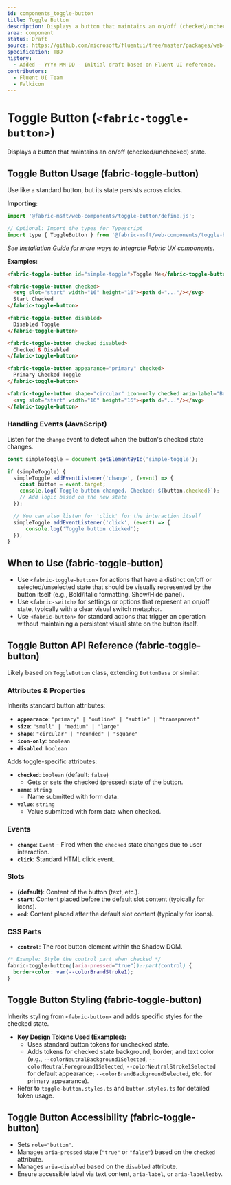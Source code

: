 ```yaml
---
id: components_toggle-button
title: Toggle Button
description: Displays a button that maintains an on/off (checked/unchecked) state.
area: component
status: Draft
source: https://github.com/microsoft/fluentui/tree/master/packages/web-components/src/toggle-button
specification: TBD
history:
  - Added - YYYY-MM-DD - Initial draft based on Fluent UI reference.
contributors:
  - Fluent UI Team
  - Falkicon
---
```


# Toggle Button (`<fabric-toggle-button>`)

<!-- BEGIN-SECTION: Toggle Button Overview -->
Displays a button that maintains an on/off (checked/unchecked) state.
<!-- END-SECTION: Toggle Button Overview -->

<!-- BEGIN-SECTION: Toggle Button Usage -->
## Toggle Button Usage (fabric-toggle-button)

Use like a standard button, but its state persists across clicks.

**Importing:**

```javascript
import '@fabric-msft/web-components/toggle-button/define.js';

// Optional: Import the types for Typescript
import type { ToggleButton } from '@fabric-msft/web-components/toggle-button';
```

*See [Installation Guide](../../guides/installation.md) for more ways to integrate Fabric UX components.*

**Examples:**

```html
<fabric-toggle-button id="simple-toggle">Toggle Me</fabric-toggle-button>

<fabric-toggle-button checked>
  <svg slot="start" width="16" height="16"><path d="..."/></svg>
  Start Checked
</fabric-toggle-button>

<fabric-toggle-button disabled>
  Disabled Toggle
</fabric-toggle-button>

<fabric-toggle-button checked disabled>
  Checked & Disabled
</fabric-toggle-button>

<fabric-toggle-button appearance="primary" checked>
  Primary Checked Toggle
</fabric-toggle-button>

<fabric-toggle-button shape="circular" icon-only checked aria-label="Bold">
  <svg slot="start" width="16" height="16"><path d="..."/></svg>
</fabric-toggle-button>
```

### Handling Events (JavaScript)

Listen for the `change` event to detect when the button's checked state changes.

```javascript
const simpleToggle = document.getElementById('simple-toggle');

if (simpleToggle) {
  simpleToggle.addEventListener('change', (event) => {
    const button = event.target;
    console.log(`Toggle button changed. Checked: ${button.checked}`);
    // Add logic based on the new state
  });

  // You can also listen for 'click' for the interaction itself
  simpleToggle.addEventListener('click', (event) => {
      console.log('Toggle button clicked');
  });
}
```
<!-- END-SECTION: Toggle Button Usage -->

<!-- BEGIN-SECTION: Toggle Button When to Use -->
## When to Use (fabric-toggle-button)

*   Use `<fabric-toggle-button>` for actions that have a distinct on/off or selected/unselected state that should be visually represented by the button itself (e.g., Bold/Italic formatting, Show/Hide panel).
*   Use `<fabric-switch>` for settings or options that represent an on/off state, typically with a clear visual switch metaphor.
*   Use `<fabric-button>` for standard actions that trigger an operation without maintaining a persistent visual state on the button itself.
<!-- END-SECTION: Toggle Button When to Use -->

<!-- BEGIN-SECTION: Toggle Button API -->
## Toggle Button API Reference (fabric-toggle-button)

Likely based on `ToggleButton` class, extending `ButtonBase` or similar.

### Attributes & Properties

Inherits standard button attributes:

*   **`appearance`**: `"primary" | "outline" | "subtle" | "transparent"`
*   **`size`**: `"small" | "medium" | "large"`
*   **`shape`**: `"circular" | "rounded" | "square"`
*   **`icon-only`**: `boolean`
*   **`disabled`**: `boolean`

Adds toggle-specific attributes:

*   **`checked`**: `boolean` (default: `false`)
    *   Gets or sets the checked (pressed) state of the button.
*   **`name`**: `string`
    *   Name submitted with form data.
*   **`value`**: `string`
    *   Value submitted with form data when checked.

### Events

*   **`change`**: `Event` - Fired when the `checked` state changes due to user interaction.
*   **`click`**: Standard HTML click event.

### Slots

*   **(default)**: Content of the button (text, etc.).
*   **`start`**: Content placed before the default slot content (typically for icons).
*   **`end`**: Content placed after the default slot content (typically for icons).

### CSS Parts

*   **`control`**: The root button element within the Shadow DOM.

```css
/* Example: Style the control part when checked */
fabric-toggle-button([aria-pressed="true"])::part(control) {
  border-color: var(--colorBrandStroke1);
}
```
<!-- END-SECTION: Toggle Button API -->

<!-- BEGIN-SECTION: Toggle Button Styling -->
## Toggle Button Styling (fabric-toggle-button)

Inherits styling from `<fabric-button>` and adds specific styles for the checked state.

*   **Key Design Tokens Used (Examples):**
    *   Uses standard button tokens for unchecked state.
    *   Adds tokens for checked state background, border, and text color (e.g., `--colorNeutralBackground1Selected`, `--colorNeutralForeground1Selected`, `--colorNeutralStroke1Selected` for default appearance; `--colorBrandBackgroundSelected`, etc. for primary appearance).
*   Refer to `toggle-button.styles.ts` and `button.styles.ts` for detailed token usage.
<!-- END-SECTION: Toggle Button Styling -->

<!-- BEGIN-SECTION: Toggle Button Accessibility -->
## Toggle Button Accessibility (fabric-toggle-button)

*   Sets `role="button"`.
*   Manages `aria-pressed` state (`"true"` or `"false"`) based on the `checked` attribute.
*   Manages `aria-disabled` based on the `disabled` attribute.
*   Ensure accessible label via text content, `aria-label`, or `aria-labelledby`.
<!-- END-SECTION: Toggle Button Accessibility -->
